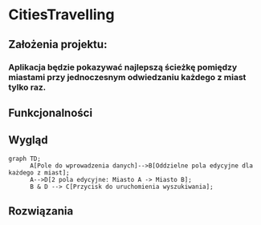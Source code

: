 # CitiesTravelling

## Założenia projektu:
### Aplikacja będzie pokazywać najlepszą ścieżkę pomiędzy miastami przy jednoczesnym odwiedzaniu każdego z miast tylko raz.

## Funkcjonalności

## Wygląd

```mermaid
graph TD;
      A[Pole do wprowadzenia danych]-->B[Oddzielne pola edycyjne dla każdego z miast];
      A-->D[2 pola edycyjne: Miasto A -> Miasto B];
      B & D --> C[Przycisk do uruchomienia wyszukiwania];
```

## Rozwiązania
